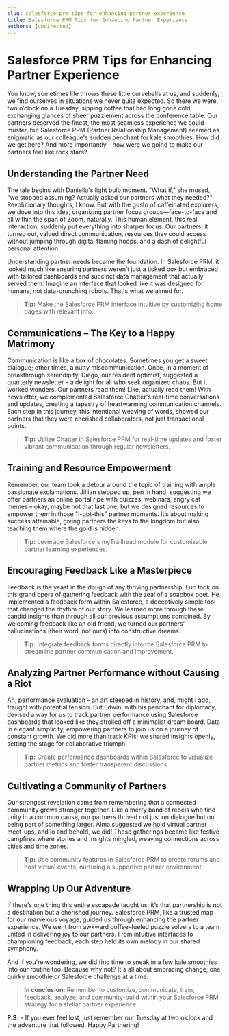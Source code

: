 ```yaml
---
slug: salesforce-prm-tips-for-enhancing-partner-experience
title: Salesforce PRM Tips for Enhancing Partner Experience
authors: [undirected]
---
```



# Salesforce PRM Tips for Enhancing Partner Experience

You know, sometimes life throws these little curveballs at us, and suddenly, we find ourselves in situations we never quite expected. So there we were, two o’clock on a Tuesday, sipping coffee that had long gone cold, exchanging glances of sheer puzzlement across the conference table. Our partners deserved the finest, the most seamless experience we could muster, but Salesforce PRM (Partner Relationship Management) seemed as enigmatic as our colleague's sudden penchant for kale smoothies. How did we get here? And more importantly - how were we going to make our partners feel like rock stars?

## Understanding the Partner Need

The tale begins with Daniella's light bulb moment. "What if," she mused, "we stopped assuming? Actually asked our partners what they needed?" Revolutionary thoughts, I know. But with the gusto of caffeinated explorers, we dove into this idea, organizing partner focus groups—face-to-face and all within the span of Zoom, naturally. This human element, this real interaction, suddenly put everything into sharper focus. Our partners, it turned out, valued direct communication, resources they could access without jumping through digital flaming hoops, and a dash of delightful personal attention.

Understanding partner needs became the foundation. In Salesforce PRM, it looked much like ensuring partners weren’t just a ticked box but embraced with tailored dashboards and succinct data management that actually served them. Imagine an interface that looked like it was designed for humans, not data-crunching robots. That's what we aimed for.

> **Tip:** Make the Salesforce PRM interface intuitive by customizing home pages with relevant info.

## Communications – The Key to a Happy Matrimony

Communication is like a box of chocolates. Sometimes you get a sweet dialogue; other times, a nutty miscommunication. Once, in a moment of breakthrough serendipity, Diego, our resident optimist, suggested a quarterly newsletter – a delight for all who seek organized chaos. But it worked wonders. Our partners read them! Like, actually read them! With newsletter, we complemented Salesforce Chatter's real-time conversations and updates, creating a tapestry of heartwarming communication channels. Each step in this journey, this intentional weaving of words, showed our partners that they were cherished collaborators, not just transactional points.

> **Tip:** Utilize Chatter in Salesforce PRM for real-time updates and foster vibrant communication through regular newsletters.

## Training and Resource Empowerment

Remember, our team took a detour around the topic of training with ample passionate exclamations. Jillian stepped up, pen in hand, suggesting we offer partners an online portal ripe with quizzes, webinars, angry cat memes – okay, maybe not that last one, but we designed resources to empower them in those "I-got-this" partner moments. It’s about making success attainable, giving partners the keys to the kingdom but also teaching them where the gold is hidden.

> **Tip:** Leverage Salesforce's myTrailhead module for customizable partner learning experiences.

## Encouraging Feedback Like a Masterpiece

Feedback is the yeast in the dough of any thriving partnership. Luc took on this grand opera of gathering feedback with the zeal of a soapbox poet. He implemented a feedback form within Salesforce, a deceptively simple tool that changed the rhythm of our story. We learned more through these candid insights than through all our previous assumptions combined. By welcoming feedback like an old friend, we turned our partners' hallucinations (their word, not ours) into constructive dreams.

> **Tip:** Integrate feedback forms directly into the Salesforce PRM to streamline partner communication and improvement.

## Analyzing Partner Performance without Causing a Riot

Ah, performance evaluation – an art steeped in history, and, might I add, fraught with potential tension. But Edwin, with his penchant for diplomacy, devised a way for us to track partner performance using Salesforce dashboards that looked like they strolled off a minimalist dream board. Data in elegant simplicity, empowering partners to join us on a journey of constant growth. We did more than track KPIs; we shared insights openly, setting the stage for collaborative triumph.

> **Tip:** Create performance dashboards within Salesforce to visualize partner metrics and foster transparent discussions.

## Cultivating a Community of Partners

Our strongest revelation came from remembering that a connected community grows stronger together. Like a merry band of rebels who find unity in a common cause, our partners thrived not just on dialogue but on being part of something larger. Alma suggested we hold virtual partner meet-ups, and lo and behold, we did! These gatherings became like festive campfires where stories and insights mingled, weaving connections across cities and time zones.

> **Tip:** Use community features in Salesforce PRM to create forums and host virtual events, nurturing a supportive partner environment.

## Wrapping Up Our Adventure

If there's one thing this entire escapade taught us, it’s that partnership is not a destination but a cherished journey. Salesforce PRM, like a trusted map for our marvelous voyage, guided us through enhancing the partner experience. We went from awkward coffee-fueled puzzle solvers to a team united in delivering joy to our partners. From intuitive interfaces to championing feedback, each step held its own melody in our shared symphony.

And if you're wondering, we did find time to sneak in a few kale smoothies into our routine too. Because why not? It's all about embracing change, one quirky smoothie or Salesforce challenge at a time.

> **In conclusion:** Remember to customize, communicate, train, feedback, analyze, and community-build within your Salesforce PRM strategy for a stellar partner experience.

**P.S.** – If you ever feel lost, just remember our Tuesday at two o’clock and the adventure that followed. Happy Partnering!